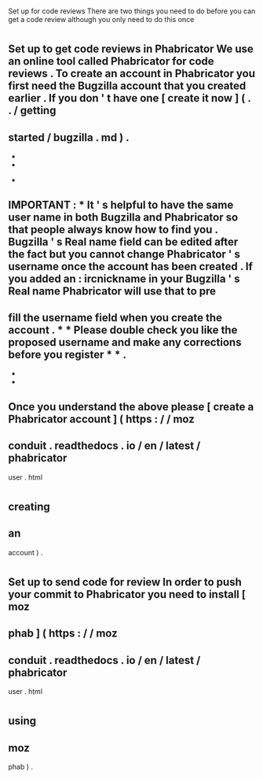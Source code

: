 #
Set
up
for
code
reviews
There
are
two
things
you
need
to
do
before
you
can
get
a
code
review
although
you
only
need
to
do
this
once
#
#
Set
up
to
get
code
reviews
in
Phabricator
We
use
an
online
tool
called
Phabricator
for
code
reviews
.
To
create
an
account
in
Phabricator
you
first
need
the
Bugzilla
account
that
you
created
earlier
.
If
you
don
'
t
have
one
[
create
it
now
]
(
.
.
/
getting
-
started
/
bugzilla
.
md
)
.
-
-
-
*
IMPORTANT
:
*
It
'
s
helpful
to
have
the
same
user
name
in
both
Bugzilla
and
Phabricator
so
that
people
always
know
how
to
find
you
.
Bugzilla
'
s
Real
name
field
can
be
edited
after
the
fact
but
you
cannot
change
Phabricator
'
s
username
once
the
account
has
been
created
.
If
you
added
an
:
ircnickname
in
your
Bugzilla
'
s
Real
name
Phabricator
will
use
that
to
pre
-
fill
the
username
field
when
you
create
the
account
.
*
*
Please
double
check
you
like
the
proposed
username
and
make
any
corrections
before
you
register
*
*
.
-
-
-
Once
you
understand
the
above
please
[
create
a
Phabricator
account
]
(
https
:
/
/
moz
-
conduit
.
readthedocs
.
io
/
en
/
latest
/
phabricator
-
user
.
html
#
creating
-
an
-
account
)
.
#
#
Set
up
to
send
code
for
review
In
order
to
push
your
commit
to
Phabricator
you
need
to
install
[
moz
-
phab
]
(
https
:
/
/
moz
-
conduit
.
readthedocs
.
io
/
en
/
latest
/
phabricator
-
user
.
html
#
using
-
moz
-
phab
)
.
